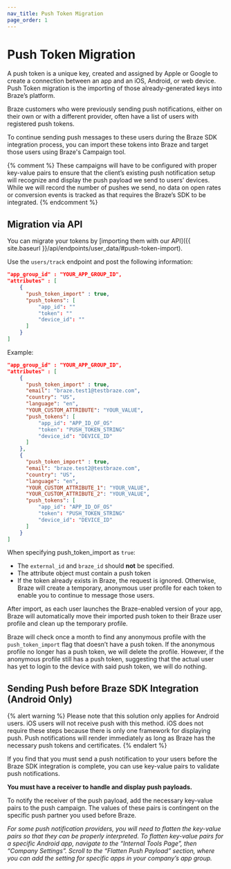 ```yaml
---
nav_title: Push Token Migration
page_order: 1
---
```


# Push Token Migration

A push token is a unique key, created and assigned by Apple or Google to create a connection between an app and an iOS, Android, or web device. Push Token migration is the importing of those already-generated keys into Braze’s platform.

Braze customers who were previously sending push notifications, either on their own or with a different provider, often have a list of users with registered push tokens.

To continue sending push messages to these users during the Braze SDK integration process, you can import these tokens into Braze and target those users using Braze's Campaign tool.

{% comment %}
These campaigns will have to be configured with proper key-value pairs to ensure that the client’s existing push notification setup will recognize and display the push payload we send to users’ devices. While we will record the number of pushes we send, no data on open rates or conversion events is tracked as that requires the Braze’s SDK to be integrated.
{% endcomment %}

## Migration via API

You can migrate your tokens by [importing them with our API]({{ site.baseurl }}/api/endpoints/user_data/#push-token-import).

Use the `users/track` endpoint and post the following information:

```json
"app_group_id" : "YOUR_APP_GROUP_ID",
"attributes" : [
    {
      "push_token_import" : true,
      "push_tokens": [
          "app_id": ""
          "token": ""
          "device_id": ""
      ]
    }
]
```

Example:

```json
"app_group_id" : "YOUR_APP_GROUP_ID",
"attributes" : [
    {
      "push_token_import" : true,
      "email": "braze.test1@testbraze.com",
      "country": "US",
      "language": "en",
      "YOUR_CUSTOM_ATTRIBUTE": "YOUR_VALUE",
      "push_tokens": [
          "app_id": "APP_ID_OF_OS"
          "token": "PUSH_TOKEN_STRING"
          "device_id": "DEVICE_ID"
      ]
    },
    {
      "push_token_import" : true,
      "email": "braze.test2@testbraze.com",
      "country": "US",
      "language": "en",
      "YOUR_CUSTOM_ATTRIBUTE_1": "YOUR_VALUE",
      "YOUR_CUSTOM_ATTRIBUTE_2": "YOUR_VALUE",
      "push_tokens": [
          "app_id": "APP_ID_OF_OS"
          "token": "PUSH_TOKEN_STRING"
          "device_id": "DEVICE_ID"
      ]
    }
]
```

When specifying push_token_import as `true`:

- The `external_id` and `braze_id` should __not__ be specified.
- The attribute object must contain a push token
- If the token already exists in Braze, the request is ignored. Otherwise, Braze will create a temporary, anonymous user profile for each token to enable you to continue to message those users.

After import, as each user launches the Braze-enabled version of your app, Braze will automatically move their imported push token to their Braze user profile and clean up the temporary profile.

Braze will check once a month to find any anonymous profile with the `push_token_import` flag that doesn’t have a push token. If the anonymous profile no longer has a push token, we will delete the profile. However, if the anonymous profile still has a push token, suggesting that the actual user has yet to login to the device with said push token, we will do nothing.

## Sending Push before Braze SDK Integration (Android Only)

{% alert warning %}
Please note that this solution only applies for Android users. iOS users will not receive push with this method. iOS does not require these steps because there is only one framework for displaying push. Push notifications will render immediately as long as Braze has the necessary push tokens and certificates.
{% endalert %}

If you find that you must send a push notification to your users before the Braze SDK integration is complete, you can use key-value pairs to validate push notifications.

__You must have a receiver to handle and display push payloads.__

To notify the receiver of the push payload, add the necessary key-value pairs to the push campaign. The values of these pairs is contingent on the specific push partner you used before Braze.

_For some push notification providers, you will need to flatten the key-value pairs so that they can be properly interpreted. To flatten key-value pairs for a specific Android app, navigate to the “Internal Tools Page”, then “Company Settings”. Scroll to the “Flatten Push Payload” section, where you can add the setting for specific apps in your  company’s app group._
